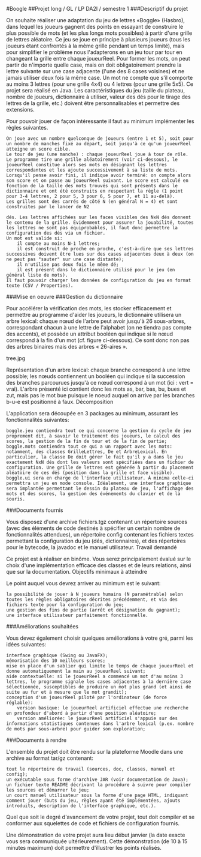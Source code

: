 #Boogle
##Projet long / GL / LP DA2I / semestre 1
###Descriptif du projet

On souhaite réaliser une adaptation du jeu de lettres «Boggle» (Hasbro), dans lequel les joueurs gagnent des points en essayant de construire le plus possible de mots (et les plus longs mots possibles) à partir d'une grille de lettres aléatoire. Ce jeu se joue en principe à plusieurs joueurs (tous les joueurs étant confrontés à la même grille pendant un temps limité), mais pour simplifier le problème nous l'adapterons en un jeu tour par tour en changeant la grille entre chaque joueurReel. Pour former les mots, on peut partir de n'importe quelle case, mais on doit obligatoirement prendre la lettre suivante sur une case adjacente (l'une des 8 cases voisines) et ne jamais utiliser deux fois la même case. Un mot ne compte que s'il comporte au moins 3 lettres (pour une grille 4x4) ou 4 lettres (pour une grille 5x5). Ce projet sera réalisé en Java. Les caractéristiques du jeu (taille du plateau, nombre de joueurs, dictionnaire à utiliser, valeur des dés pour le tirage des lettres de la grille, etc.) doivent être personnalisables et permettre des extensions.

Pour pouvoir jouer de façon intéressante il faut au minimum implémenter les règles suivantes.

    On joue avec un nombre quelconque de joueurs (entre 1 et 5), soit pour un nombre de manches fixé au départ, soit jusqu'à ce qu'un joueurReel atteigne un score cible.
    Le tour de jeu (une manche) : chaque joueurReel joue à tour de rôle. Le programme tire une grille aléatoirement (voir ci-dessous), le joueurReel constitue alors ses mots en désignant les lettres correspondantes et les ajoute successivement à sa liste de mots. Lorsqu'il pense avoir fini, il indique avoir terminé: on compte alors son score et on passe au joueurReel suivant. Le score est calculé en fonction de la taille des mots trouvés qui sont présents dans le dictionnaire et ont été construits en respectant la règle (1 point pour 3-4 lettres, 2 pour 5, 3 pour 6, 5 pour 7, et 11 au-delà).
    Les grilles sont des carrés de côté N (en général N = 4) et sont construites par le lancer de N2

    dés. Les lettres affichées sur les faces visibles des NxN dés donnent le contenu de la grille. Évidemment pour assurer la jouabilité, toutes les lettres ne sont pas équiprobables, il faut donc permettre la configuration des dés via un fichier.
    Un mot est valide si:
        il compte au moins N-1 lettres;
        il est construit de proche en proche, c'est-à-dire que ses lettres successives doivent être lues sur des cases adjacentes deux à deux (on ne peut pas "sauter" sur une case distante);
        il n'utilise pas deux fois le même dé;
        il est présent dans le dictionnaire utilisé pour le jeu (en général liste de mots).
    Il faut pouvoir charger les données de configuration du jeu en format texte (CSV / Properties).

###Mise en oeuvre
###Gestion du dictionnaire

Pour accélérer la vérification des mots, les stocker efficacement et permettre au programme d'aider les joueurs, le dictionnaire utilisera un arbre lexical: chaque nœud de l'arbre peut avoir jusqu'à 26 sous-arbres, correspondant chacun à une lettre de l'alphabet (on ne tiendra pas compte des accents), et possède un attribut booléen qui indique si le nœud correspond à la fin d'un mot (cf. figure ci-dessous). Ce sont donc non pas des arbres binaires mais des arbres « 26-aires ».

tree.jpg

Représentation d'un arbre lexical: chaque branche correspond à une lettre possible; les nœuds contiennent un booléen qui indique si la succession des branches parcourues jusqu'à ce nœud correspond à un mot (ici : vert = vrai). L'arbre présenté ici contient donc les mots as, bar, bas, bu, bues et zut, mais pas le mot bue puisque le noeud auquel on arrive par les branches b-u-e est positionné à faux.
Décomposition

L'application sera découpée en 3 packages au minimum, assurant les fonctionnalités suivantes:

    boggle.jeu contiendra tout ce qui concerne la gestion du cycle de jeu proprement dit, à savoir le traitement des joueurs, le calcul des scores, la gestion de la fin de tour et de la fin de partie;
    boggle.mots contiendra tout ce qui a un rapport avec les mots: notamment, des classes GrilleLettres, De et ArbreLexical. En particulier, la classe De doit gérer le fait qu'il y a dans le jeu exactement NxN dés dont les valeurs sont spécifiées dans un fichier de configuration. Une grille de lettres est générée à partir du placement aléatoire de ces dés (position dans la grille et face visible).
    boggle.ui sera en charge de l'interface utilisateur. À minima celle-ci permettra un jeu en mode console. Idéalement, une interface graphique sera implantée permettant le dessin du plateau de jeu, l'affichage des mots et des scores, la gestion des événements du clavier et de la souris.

###Documents fournis

Vous disposez d'une archive fichiers.tgz contenant un répertoire sources (avec des éléments de code destinés à spécifier un certain nombre de fonctionnalités attendues), un répertoire config contenant les fichiers textes permettant la configuration du jeu (dés, dictionnaires), et des répertoires pour le bytecode, la javadoc et le manuel utilisateur.
Travail demandé

Ce projet est à réaliser en binôme. Vous serez principalement évalué sur le choix d'une implémentation efficace des classes et de leurs relations, ainsi que sur la documentation.
Objectifs minimaux à atteindre

Le point auquel vous devrez arriver au minimum est le suivant:

    la possibilité de jouer à N joueurs humains (N paramétrable) selon toutes les règles obligatoires décrites précédemment, et via des fichiers texte pour la configuration du jeu;
    une gestion des fins de partie (arrêt et désignation du gagnant);
    une interface utilisateur parfaitement fonctionnelle.

###Améliorations souhaitées

Vous devez également choisir quelques améliorations à votre gré, parmi les idées suivantes:

    interface graphique (Swing ou JavaFX);
    mémorisation des 10 meilleurs scores;
    mise en place d'un sablier qui limite le temps de chaque joueurReel et donne automatiquement la main au joueurReel suivant;
    aide contextuelle: si le joueurReel a commencé un mot d'au moins 3 lettres, le programme signale les cases adjacentes à la dernière case sélectionnée, susceptibles de produire un mot plus grand (et ainsi de suite au fur et à mesure que le mot grandit);
    conception d'un joueurReel piloté par l'ordinateur (de force réglable):
        version basique: le joueurReel artificiel effectue une recherche en profondeur d'abord à partir d'une position aléatoire;
        version améliorée: le joueurReel artificiel s'appuie sur des informations statistiques contenues dans l'arbre lexical (p.ex. nombre de mots par sous-arbre) pour guider son exploration;

###Documents à rendre

L'ensemble du projet doit être rendu sur la plateforme Moodle dans une archive au format tar/gz contenant:

    tout le répertoire de travail (sources, doc, classes, manuel et config);
    un exécutable sous forme d'archive JAR (voir documentation de Java);
    un fichier texte README décrivant la procédure à suivre pour compiler les sources et démarrer le jeu;
    un court manuel utilisateur sous la forme d'une page HTML, indiquant comment jouer (buts du jeu, règles ayant été implémentées, ajouts introduits, description de l'interface graphique, etc.).

Quel que soit le degré d'avancement de votre projet, tout doit compiler et se conformer aux squelettes de code et fichiers de configuration fournis.

Une démonstration de votre projet aura lieu début janvier (la date exacte vous sera communiquée ultérieurement). Cette démonstration (de 10 à 15 minutes maximum) doit permettre d'illustrer les points réalisés.

